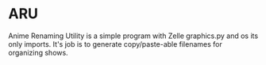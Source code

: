 # ARU
Anime Renaming Utility is a simple program with Zelle graphics.py and os its only imports. It's job is to generate copy/paste-able filenames for organizing shows.
